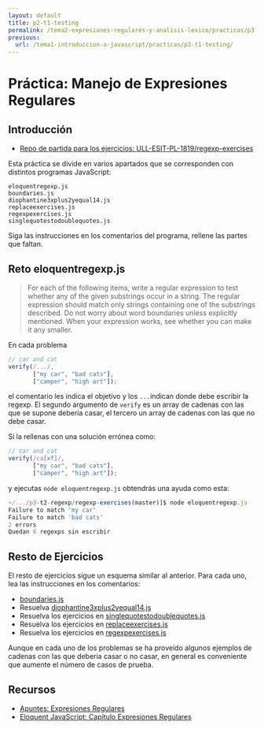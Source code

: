 ```yaml
---
layout: default
title: p2-t1-testing
permalink: /tema2-expresiones-regulares-y-analisis-lexico/practicas/p3-t2-regexp/reto
previous:
  url: /tema1-introduccion-a-javascript/practicas/p2-t1-testing/
---
```



# Práctica: Manejo de Expresiones Regulares

## Introducción

* [Repo de partida para los ejercicios: ULL-ESIT-PL-1819/regexp-exercises](https://github.com/ULL-ESIT-PL-1819/regexp-exercises)

Esta práctica se divide en varios apartados que se corresponden con distintos programas JavaScript:
 
```
eloquentregexp.js
boundaries.js
diophantine3xplus2yequal14.js
replaceexercises.js
regexpexercises.js
singlequotestodoublequotes.js
```

Siga las instrucciones en los comentarios del programa, 
rellene las partes que faltan.

## Reto eloquentregexp.js

> For each of the following items, write a regular expression to test
> whether any of the given substrings occur in a string. The regular
> expression should match only strings containing one of the substrings
> described. Do not worry about word boundaries unless explicitly
> mentioned. When your expression works, see whether you can make it
> any smaller.

En cada problema 

```js
// car and cat
verify(/.../,
       ["my car", "bad cats"],
       ["camper", "high art"]);
```

el comentario les indica el objetivo y los `...`indican donde debe escribir la regexp.
El segundo argumento de `verify` es un array de cadenas con las que se supone debería casar, el tercero un array de cadenas con las que no debe  casar.

Si la rellenas con una solución errónea como:

```js
// car and cat
verify(/ca[xf]/,
       ["my car", "bad cats"],
       ["camper", "high art"]);
```

y ejecutas `node eloquentregexp.js` obtendrás una ayuda como esta:

```js
~/.../p3-t2-regexp/regexp-exercises(master)]$ node eloquentregexp.js 
Failure to match 'my car'
Failure to match 'bad cats'
2 errors
Quedan 6 regexps sin escribir
```

## Resto de Ejercicios

El resto de ejercicios sigue un esquema similar al anterior. 
Para cada uno, lea las instrucciones
en los comentarios:

* [boundaries.js](boundaries.js)
* Resuelva [diophantine3xplus2yequal14.js](diophantine3xplus2yequal14.js)
* Resuelva los ejercicios en [singlequotestodoublequotes.js](singlequotestodoublequotes.js)
* Resuelva los ejercicios en [replaceexercises.js](replaceexercises.js)
* Resuelva los ejercicios en [regexpexercises.js](regexpexercises.js)

Aunque en cada uno de los problemas se ha proveído  algunos ejemplos de cadenas con las que deberia casar o no casar, en general es conveniente que aumente el número de casos de prueba.

## Recursos

* [Apuntes: Expresiones Regulares](https://casianorodriguezleon.gitbooks.io/ull-esit-1617/content/apuntes/regexp/)
* [Eloquent JavaScript: Capítulo Expresiones Regulares](http://eloquentjavascript.net/09_regexp.html)
